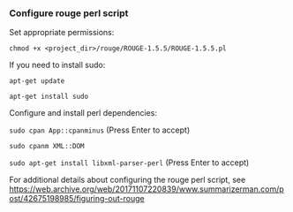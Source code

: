 ### Configure rouge perl script

Set appropriate permissions:

`chmod +x <project_dir>/rouge/ROUGE-1.5.5/ROUGE-1.5.5.pl`

If you need to install sudo:

`apt-get update`

`apt-get install sudo`

Configure and install perl dependencies:

`sudo cpan App::cpanminus` (Press Enter to accept)

`sudo cpanm XML::DOM`

`sudo apt-get install libxml-parser-perl` (Press Enter to accept)

For additional details about configuring the rouge perl script, see https://web.archive.org/web/20171107220839/www.summarizerman.com/post/42675198985/figuring-out-rouge
